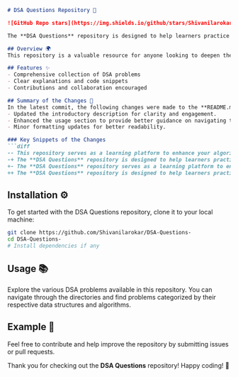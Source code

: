 ```markdown
# DSA Questions Repository 📖

![GitHub Repo stars](https://img.shields.io/github/stars/Shivanilarokar/DSA-Questions-) ![GitHub forks](https://img.shields.io/github/forks/Shivanilarokar/DSA-Questions-) ![GitHub issues](https://img.shields.io/github/issues/Shivanilarokar/DSA-Questions-)

The **DSA Questions** repository is designed to help learners practice and master their algorithmic skills while improving their understanding of Data Structures and Algorithms (DSA). This repository serves as a comprehensive learning platform, providing a wide range of DSA problems with examples and code snippets for practical understanding. Contributions are welcome!

## Overview 🌍
This repository is a valuable resource for anyone looking to deepen their knowledge of Data Structures and Algorithms (DSA). It includes a variety of problems that cater to different levels of expertise, from beginners to advanced learners.

## Features ✨
- Comprehensive collection of DSA problems
- Clear explanations and code snippets
- Contributions and collaboration encouraged

## Summary of the Changes 📝
In the latest commit, the following changes were made to the **README.md** file:
- Updated the introductory description for clarity and engagement.
- Enhanced the usage section to provide better guidance on navigating through the repository.
- Minor formatting updates for better readability.

### Key Snippets of the Changes
```diff
-- This repository serves as a learning platform to enhance your algorithmic skills and improve your understanding of Data Structures and Algorithms (DSA).
-+ The **DSA Questions** repository is designed to help learners practice and master their algorithmic skills while improving their understanding of Data Structures and Algorithms (DSA). This repository serves as a comprehensive learning platform, providing a wide range of DSA problems with examples and code snippets for practical understanding. Contributions are welcome!
+- The **DSA Questions** repository serves as a learning platform to enhance your algorithmic skills and improve your understanding of Data Structures and Algorithms (DSA).
++ The **DSA Questions** repository is designed to help learners practice and master their algorithmic skills while improving their understanding of Data Structures and Algorithms (DSA).
```

## Installation ⚙️
To get started with the DSA Questions repository, clone it to your local machine:
```bash
git clone https://github.com/Shivanilarokar/DSA-Questions-
cd DSA-Questions-
# Install dependencies if any
```

## Usage 📚
Explore the various DSA problems available in this repository. You can navigate through the directories and find problems categorized by their respective data structures and algorithms.

## Example 📝
Feel free to contribute and help improve the repository by submitting issues or pull requests.

Thank you for checking out the **DSA Questions** repository! Happy coding! 🎉
```